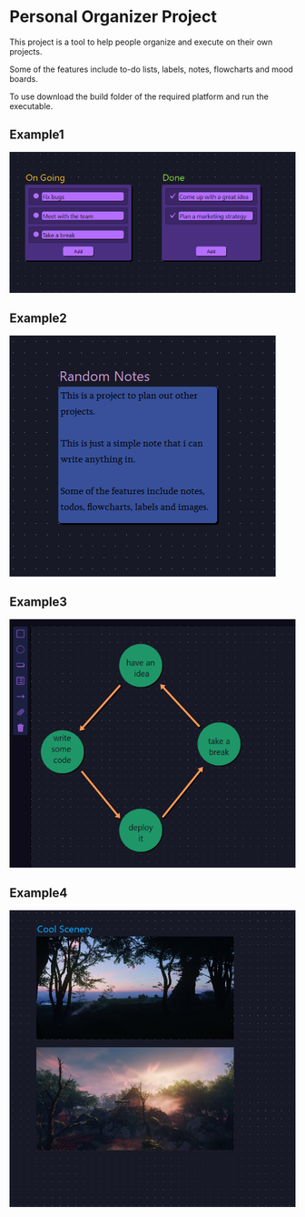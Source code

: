 # Personal Organizer Project

This project is a tool to help people organize and execute on their own projects.

Some of the features include to-do lists, labels, notes, flowcharts and mood boards.

To use download the build folder of the required platform and run the executable.

## Example1

![example-layout1](./Images/Organizer1.png)

## Example2

![example-layout2](./Images/Organizer2.png)

## Example3

![example-layout2](./Images/Organize3.png)

## Example4

![example-layout2](./Images/Organizer4.png)
